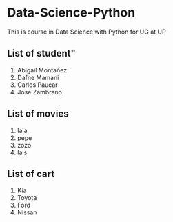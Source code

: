 # Data-Science-Python
This is course in Data Science with Python for UG at UP
## List of student"
1. Abigail Montañez
2. Dafne Mamani
3. Carlos Paucar
4. Jose Zambrano
## List of movies
1. lala
2. pepe
3. zozo
4. lals
## List of cart
1. Kia
2. Toyota
3. Ford
4. Nissan
